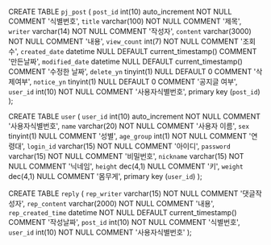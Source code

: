 CREATE TABLE `pj_post` (
	`post_id`	int(10) auto_increment	NOT NULL	COMMENT '식별번호',
	`title`	varchar(100)	NOT NULL	COMMENT '제목',
	`writer`	varchar(14)	NOT NULL	COMMENT '작성자',
	`content`	varchar(3000)	NOT NULL	COMMENT '내용',
	`view_count`	int(7)	NOT NULL	COMMENT '조회수',
	`created_date`	datetime	NULL	DEFAULT current_timestamp()	COMMENT '만든날짜',
	`modified_date`	datetime	NULL	DEFAULT current_timestamp()	COMMENT '수정한 날짜',
	`delete_yn`	tinyint(1)	NULL	DEFAULT 0	COMMENT '삭제여부',
	`notice_yn`	tinyint(1)	NULL	DEFAULT 0	COMMENT '공지글 여부',
	`user_id`	int(10)	NOT NULL	COMMENT '사용자식별번호',
	primary key (`post_id`)
);

CREATE TABLE `user` (
	`user_id`	int(10) auto_increment	NOT NULL	COMMENT '사용자식별번호',
	`name`	varchar(20)	NOT NULL	COMMENT '사용자 이름',
	`sex`	tinyint(1)	NULL	COMMENT '성별',
	`age_group`	int(1)	NOT NULL	COMMENT '연령대',
	`login_id`	varchar(15)	NOT NULL	COMMENT '아이디',
	`password`	varchar(15)	NOT NULL	COMMENT '비밀번호',
	`nickname`	varchar(15)	NOT NULL	COMMENT '닉네임',
	`height`	dec(4,1)	NULL	COMMENT '키',
	`weight`	dec(4,1)	NULL	COMMENT '몸무게',
	primary key (`user_id`)
);

CREATE TABLE `reply` (
	`rep_writer`	varchar(15)	NOT NULL	COMMENT '댓글작성자',
	`rep_content`	varchar(2000)	NOT NULL	COMMENT '내용',
	`rep_created_time`	datetime	NOT NULL	DEFAULT current_timestamp()	COMMENT '작성날짜',
	`post_id`	int(10)	NOT NULL	COMMENT '식별번호',
	`user_id`	int(10)	NOT NULL	COMMENT '사용자식별번호'
);
